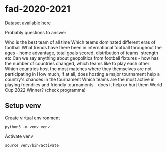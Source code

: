 # fad-2020-2021

Dataset available [here](https://www.kaggle.com/martj42/international-football-results-from-1872-to-2017)

Probably questions to answer

Who is the best team of all time
Which teams dominated different eras of football
What trends have there been in international football throughout the ages - home advantage, total goals scored, distribution of teams' strength etc
Can we say anything about geopolitics from football fixtures - how has the number of countries changed, which teams like to play each other
Which countries host the most matches where they themselves are not participating in
How much, if at all, does hosting a major tournament help a country's chances in the tournament
Which teams are the most active in playing friendlies and friendly tournaments - does it help or hurt them
World Cup 2022 Winner? (check programma)


## Setup venv

Create virtual environment

`python3 -m venv venv`

Activate venv

`source venv/bin/activate`